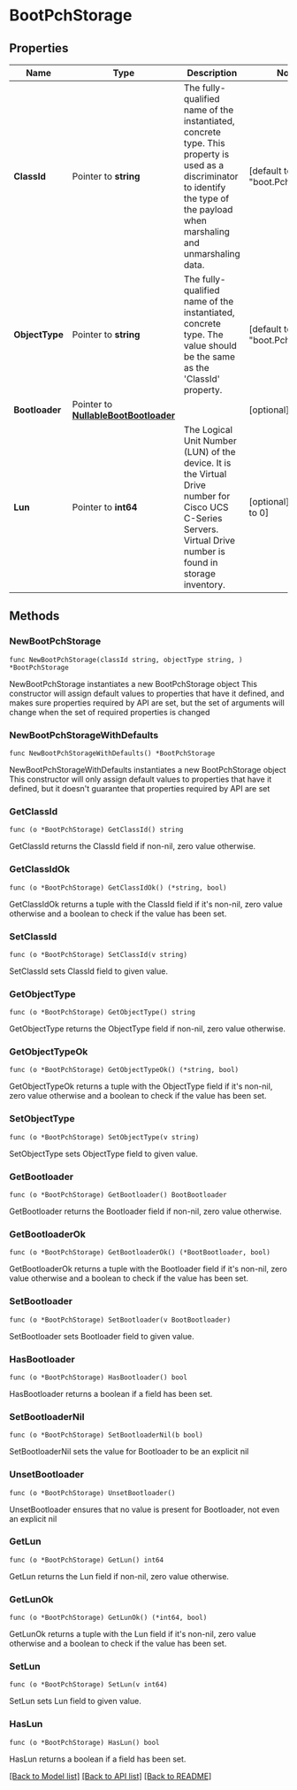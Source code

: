 # BootPchStorage

## Properties

Name | Type | Description | Notes
------------ | ------------- | ------------- | -------------
**ClassId** | Pointer to **string** | The fully-qualified name of the instantiated, concrete type. This property is used as a discriminator to identify the type of the payload when marshaling and unmarshaling data. | [default to "boot.PchStorage"]
**ObjectType** | Pointer to **string** | The fully-qualified name of the instantiated, concrete type. The value should be the same as the &#39;ClassId&#39; property. | [default to "boot.PchStorage"]
**Bootloader** | Pointer to [**NullableBootBootloader**](boot.Bootloader.md) |  | [optional] 
**Lun** | Pointer to **int64** | The Logical Unit Number (LUN) of the device. It is the Virtual Drive number for Cisco UCS C-Series Servers. Virtual Drive number is found in storage inventory. | [optional] [default to 0]

## Methods

### NewBootPchStorage

`func NewBootPchStorage(classId string, objectType string, ) *BootPchStorage`

NewBootPchStorage instantiates a new BootPchStorage object
This constructor will assign default values to properties that have it defined,
and makes sure properties required by API are set, but the set of arguments
will change when the set of required properties is changed

### NewBootPchStorageWithDefaults

`func NewBootPchStorageWithDefaults() *BootPchStorage`

NewBootPchStorageWithDefaults instantiates a new BootPchStorage object
This constructor will only assign default values to properties that have it defined,
but it doesn't guarantee that properties required by API are set

### GetClassId

`func (o *BootPchStorage) GetClassId() string`

GetClassId returns the ClassId field if non-nil, zero value otherwise.

### GetClassIdOk

`func (o *BootPchStorage) GetClassIdOk() (*string, bool)`

GetClassIdOk returns a tuple with the ClassId field if it's non-nil, zero value otherwise
and a boolean to check if the value has been set.

### SetClassId

`func (o *BootPchStorage) SetClassId(v string)`

SetClassId sets ClassId field to given value.


### GetObjectType

`func (o *BootPchStorage) GetObjectType() string`

GetObjectType returns the ObjectType field if non-nil, zero value otherwise.

### GetObjectTypeOk

`func (o *BootPchStorage) GetObjectTypeOk() (*string, bool)`

GetObjectTypeOk returns a tuple with the ObjectType field if it's non-nil, zero value otherwise
and a boolean to check if the value has been set.

### SetObjectType

`func (o *BootPchStorage) SetObjectType(v string)`

SetObjectType sets ObjectType field to given value.


### GetBootloader

`func (o *BootPchStorage) GetBootloader() BootBootloader`

GetBootloader returns the Bootloader field if non-nil, zero value otherwise.

### GetBootloaderOk

`func (o *BootPchStorage) GetBootloaderOk() (*BootBootloader, bool)`

GetBootloaderOk returns a tuple with the Bootloader field if it's non-nil, zero value otherwise
and a boolean to check if the value has been set.

### SetBootloader

`func (o *BootPchStorage) SetBootloader(v BootBootloader)`

SetBootloader sets Bootloader field to given value.

### HasBootloader

`func (o *BootPchStorage) HasBootloader() bool`

HasBootloader returns a boolean if a field has been set.

### SetBootloaderNil

`func (o *BootPchStorage) SetBootloaderNil(b bool)`

 SetBootloaderNil sets the value for Bootloader to be an explicit nil

### UnsetBootloader
`func (o *BootPchStorage) UnsetBootloader()`

UnsetBootloader ensures that no value is present for Bootloader, not even an explicit nil
### GetLun

`func (o *BootPchStorage) GetLun() int64`

GetLun returns the Lun field if non-nil, zero value otherwise.

### GetLunOk

`func (o *BootPchStorage) GetLunOk() (*int64, bool)`

GetLunOk returns a tuple with the Lun field if it's non-nil, zero value otherwise
and a boolean to check if the value has been set.

### SetLun

`func (o *BootPchStorage) SetLun(v int64)`

SetLun sets Lun field to given value.

### HasLun

`func (o *BootPchStorage) HasLun() bool`

HasLun returns a boolean if a field has been set.


[[Back to Model list]](../README.md#documentation-for-models) [[Back to API list]](../README.md#documentation-for-api-endpoints) [[Back to README]](../README.md)


